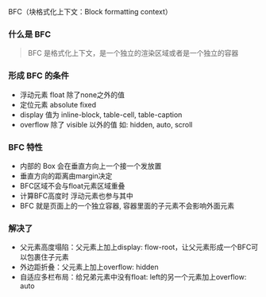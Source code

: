 BFC（块格式化上下文：Block formatting context）



### 什么是 BFC
> BFC 是格式化上下文，是一个独立的渲染区域或者是一个独立的容器

### 形成 BFC 的条件
   + 浮动元素 float 除了none之外的值
   + 定位元素 absolute fixed
   + display 值为 inline-block, table-cell, table-caption
   + overflow 除了 visible 以外的值 如: hidden, auto, scroll

### BFC 特性
   + 内部的 Box 会在垂直方向上一个接一个发放置
   + 垂直方向的距离由margin决定
   + BFC区域不会与float元素区域重叠
   + 计算BFC高度时 浮动元素也参与其中
   + BFC 就是页面上的一个独立容器, 容器里面的子元素不会影响外面元素

### 解决了
   + 父元素高度塌陷：父元素上加上display: flow-root，让父元素形成一个BFC可以包裹住子元素
   + 外边距折叠：父元素上加上overflow: hidden
   + 自适应多栏布局：给兄弟元素中没有float: left的另一个元素加上overflow: auto